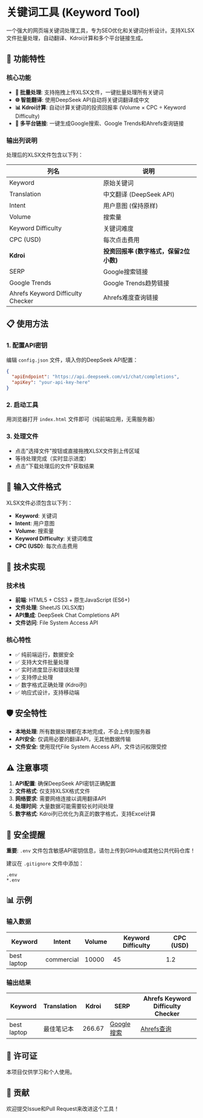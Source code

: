 # 关键词工具 (Keyword Tool)

一个强大的网页端关键词处理工具，专为SEO优化和关键词分析设计。支持XLSX文件批量处理，自动翻译、Kdroi计算和多个平台链接生成。

## 🚀 功能特性

### 核心功能
- **📝 批量处理**: 支持拖拽上传XLSX文件，一键批量处理所有关键词
- **🌐 智能翻译**: 使用DeepSeek API自动将关键词翻译成中文
- **📊 Kdroi计算**: 自动计算关键词的投资回报率 (Volume × CPC ÷ Keyword Difficulty)
- **🔗 多平台链接**: 一键生成Google搜索、Google Trends和Ahrefs查询链接

### 输出列说明
处理后的XLSX文件包含以下列：

| 列名 | 说明 |
|------|------|
| Keyword | 原始关键词 |
| Translation | 中文翻译 (DeepSeek API) |
| Intent | 用户意图 (保持原样) |
| Volume | 搜索量 |
| Keyword Difficulty | 关键词难度 |
| CPC (USD) | 每次点击费用 |
| **Kdroi** | **投资回报率 (数字格式，保留2位小数)** |
| SERP | Google搜索链接 |
| Google Trends | Google Trends趋势链接 |
| Ahrefs Keyword Difficulty Checker | Ahrefs难度查询链接 |

## 📋 使用方法

### 1. 配置API密钥
编辑 `config.json` 文件，填入你的DeepSeek API配置：

```json
{
  "apiEndpoint": "https://api.deepseek.com/v1/chat/completions",
  "apiKey": "your-api-key-here"
}
```

### 2. 启动工具
用浏览器打开 `index.html` 文件即可（纯前端应用，无需服务器）

### 3. 处理文件
- 点击"选择文件"按钮或直接拖拽XLSX文件到上传区域
- 等待处理完成（实时显示进度）
- 点击"下载处理后的文件"获取结果

## 📁 输入文件格式

XLSX文件必须包含以下列：
- **Keyword**: 关键词
- **Intent**: 用户意图  
- **Volume**: 搜索量
- **Keyword Difficulty**: 关键词难度
- **CPC (USD)**: 每次点击费用

## 🔧 技术实现

### 技术栈
- **前端**: HTML5 + CSS3 + 原生JavaScript (ES6+)
- **文件处理**: SheetJS (XLSX库)
- **API集成**: DeepSeek Chat Completions API
- **文件访问**: File System Access API

### 核心特性
- ✅ 纯前端运行，数据安全
- ✅ 支持大文件批量处理
- ✅ 实时进度显示和错误处理
- ✅ 支持停止处理
- ✅ 数字格式正确处理 (Kdroi列)
- ✅ 响应式设计，支持移动端

## 🛡️ 安全特性

- **本地处理**: 所有数据处理都在本地完成，不会上传到服务器
- **API安全**: 仅调用必要的翻译API，无其他数据传输
- **文件安全**: 使用现代File System Access API，文件访问权限受控

## ⚠️ 注意事项

1. **API配置**: 确保DeepSeek API密钥正确配置
2. **文件格式**: 仅支持XLSX格式文件
3. **网络要求**: 需要网络连接以调用翻译API
4. **处理时间**: 大量数据可能需要较长时间处理
5. **数字格式**: Kdroi列已优化为真正的数字格式，支持Excel计算

## 🚨 安全提醒

**重要**: `.env` 文件包含敏感API密钥信息，请勿上传到GitHub或其他公共代码仓库！

建议在 `.gitignore` 文件中添加：
```
.env
*.env
```

## 📊 示例

### 输入数据
| Keyword | Intent | Volume | Keyword Difficulty | CPC (USD) |
|---------|--------|--------|-------------------|-----------|
| best laptop | commercial | 10000 | 45 | 1.2 |

### 输出结果
| Keyword | Translation | Kdroi | SERP | Ahrefs Keyword Difficulty Checker |
|---------|-------------|-------|------|-----------------------------------|
| best laptop | 最佳笔记本 | 266.67 | [Google搜索](https://www.google.com/search?q=best%20laptop) | [Ahrefs查询](https://ahrefs.com/keyword-difficulty/?country=us&input=best%20laptop) |

## 📄 许可证

本项目仅供学习和个人使用。

## 🤝 贡献

欢迎提交Issue和Pull Request来改进这个工具！